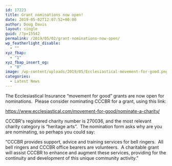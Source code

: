 ```yaml
---
id: 17223
title: Grant nominations now open!
date: 2019-05-02T12:07:52+00:00
author: Doug Davis
layout: single
guid: /?p=15542
permalink: /2019/05/02/grant-nominations-now-open/
wp_featherlight_disable:
  - ""
xyz_fbap:
  - "1"
xyz_fbap_insert_og:
  - "0"
image: /wp-content/uploads/2019/05/Ecclesiastical-movement-for-good.png
categories:
  - Latest News
---
```

The Ecclesiastical Insurance &#8220;movement for good&#8221; grants are now open for nominations.  Please consider nominating CCCBR for a grant, using this link:

<https://www.ecclesiastical.com/movement-for-good/nominate-a-charity/>

CCCBR&apos;s registered charity number is 270036, and the most relevant charity category is &#8220;heritage arts&#8221;.  The nomination form asks why are you are nominating, so perhaps you could say:

&#8220;CCCBR provides support, advice and training services for bell ringers.  All bell ringers and CCCBR office bearers are volunteers.  A charitable grant will assist CCCBR to enhance and augment these services, providing for the continuity and development of this unique community activity.&#8221;

